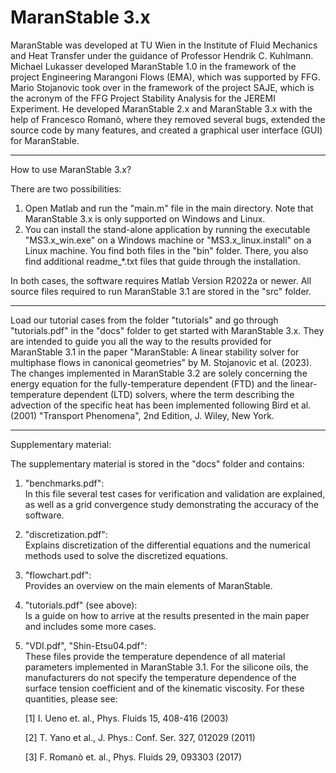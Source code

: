 # MaranStable 3.x

MaranStable was developed at TU Wien in the Institute of Fluid Mechanics and Heat Transfer under the guidance of Professor Hendrik C. Kuhlmann. Michael Lukasser developed MaranStable 1.0 in the framework of the project Engineering Marangoni Flows (EMA), which was supported by FFG. Mario Stojanovic took over in the framework of the project SAJE, which is the acronym of the FFG Project Stability Analysis for the JEREMI Experiment. He developed MaranStable 2.x and MaranStable 3.x with the help of Francesco Romanò, where they removed several bugs, extended the source code by many features, and created a graphical user interface (GUI) for MaranStable.
_________________

How to use MaranStable 3.x?

There are two possibilities:
   1) Open Matlab and run the "main.m" file in the main directory. Note that MaranStable 3.x is only supported on Windows and Linux.
   2) You can install the stand-alone application by running the executable "MS3.x_win.exe" on a Windows machine or "MS3.x_linux.install" on a Linux machine. You find both files in the "bin" folder. There, you also find additional readme_*.txt files that guide through the installation.

In both cases, the software requires Matlab Version R2022a or newer. All source files required to run MaranStable 3.1 are stored in the "src" folder.
_________________

Load our tutorial cases from the folder "tutorials" and go through "tutorials.pdf" in the "docs" folder to get started with MaranStable 3.x. 
They are intended to guide you all the way to the results provided for MaranStable 3.1 in the paper "MaranStable: A linear stability solver for multiphase flows in canonical geometries" by M. Stojanovic et al. (2023).
The changes implemented in MaranStable 3.2 are solely concerning the energy equation for the fully-temperature dependent (FTD) and the linear-temperature dependent (LTD) solvers, where the term describing the advection of the specific heat has been implemented following Bird et al. (2001) "Transport Phenomena", 2nd Edition, J. Wiley, New York. 
_________________

Supplementary material:

The supplementary material is stored in the "docs" folder and contains:

   1) "benchmarks.pdf":   
      In this file several test cases for verification and validation are explained, as well as a grid convergence study demonstrating the accuracy of the software.

   2) "discretization.pdf":   
      Explains discretization of the differential equations and the numerical methods used to solve the discretized equations.

   3) "flowchart.pdf":   
      Provides an overview on the main elements of MaranStable.
      
   4) "tutorials.pdf" (see above):   
      Is a guide on how to arrive at the results presented in the main paper and includes some more cases.

   5) "VDI.pdf", "Shin-Etsu04.pdf":   
      These files provide the temperature dependence of all material parameters implemented in MaranStable 3.1. For the silicone oils, the manufacturers do not specify the temperature dependence of the surface tension coefficient and of the kinematic viscosity. For these quantities, please see:
      
      [1] I. Ueno et. al., Phys. Fluids 15, 408-416 (2003)
      
      [2] T. Yano et al., J. Phys.: Conf. Ser. 327, 012029 (2011)
      
      [3] F. Romanò et. al., Phys. Fluids 29, 093303 (2017)
